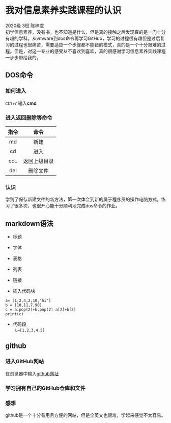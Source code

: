 # 我对信息素养实践课程的认识

2020级 3班 陈梓虞  
初学信息素养，没有书，也不知道是什么，但是真的接触之后发现真的是一门十分有趣的学科。从vmware到dos命令再学习GitHub，学习的过程很有趣但是过后复习的过程也很痛苦，需要适应一个步骤都不能错的模式，真的是一个十分艰难的过程。但是，对这一专业的感受从不喜欢到喜欢，真的很感谢学习信息素养实践课程一步步带给我的。  

## DOS命令

### 如何进入

*ctrl+r* 输入**cmd**  

### 进入返回删除等命令

| 指令 |     命令     |
| :--: | :----------: |
|  md  |     新建     |
|  cd  |     进入     |
| cd.. | 返回上级目录 |
| del  |   删除文件   |

### 认识

学到了保存新建文件的新方法，第一次体会到新的属于程序员的操作电脑方式，练习了很多次，也很开心能十分顺利地完成dos命令的作业。  

## markdown语法

- 标题

- 字体

- 表格
- 列表
- 链接
- 插入代码块  

```
a= [1,2,4,2,10,"hi"]
b = [10,11,7,90]
c = a.pop(2)+b.pop(2) a[2]+b[2]
print(c)
```

- 代码段  
  ` L=[1,2,3,4,5]`  

## github

### 进入GitHub网站

在浏览器中输入[github网址](https://github.com/)  

### 学习拥有自己的GitHub仓库和文件

### 感想

github是一个十分有用且方便的网站，但是全英文也很难，学起来感觉不太容易。